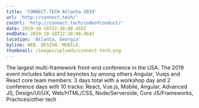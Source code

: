 ```yaml
---
title: 'CONNECT.TECH Atlanta 2019'
url: 'http://connect.tech/'
cocUrl: 'http://connect.tech/codeofconduct/'
date: 2019-10-16T22:38:08.455Z
endDate: 2019-10-18T22:38:08.464Z
location: 'Atlanta, Georgia'
byline: WEB. DESIGN. MOBILE.
thumbnail: /images/uploads/connect-tech.png
---
```


The largest multi-framework front-end conference in the USA. The 2019 event includes talks and keynotes by among others Angular, Vuejs and React core team members: 3 days total with a workshop day and 2 conference days with 10 tracks: React, Vue.js, Mobile, Angular, Advanced JS, Design/UI/UX, Web/HTML/CSS, Node/Serverside, Core JS/Frameworks, Practices/other tech
